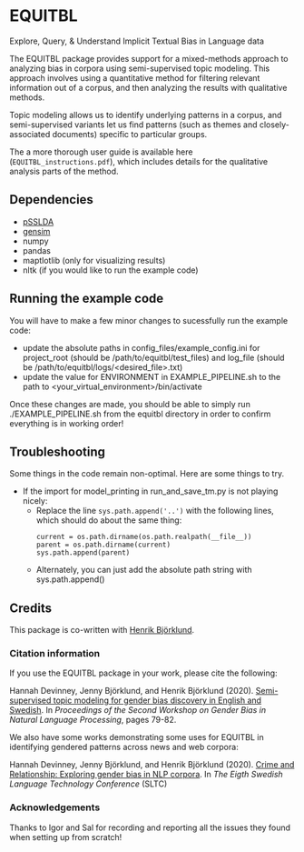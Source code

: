 # EQUITBL
Explore, Query, &amp; Understand Implicit Textual Bias in Language data

The EQUITBL package provides support for a mixed-methods approach to analyzing bias in corpora using semi-supervised topic modeling. This approach involves using a quantitative method for filtering relevant information out of a corpus, and then analyzing the results with qualitative methods.

Topic modeling allows us to identify underlying patterns in a corpus, and semi-supervised variants let us find patterns (such as themes and closely-associated documents) specific to particular groups.

The a more thorough user guide is available here (`EQUITBL_instructions.pdf`), which includes details for the qualitative analysis parts of the method.

## Dependencies

* [pSSLDA](https://github.com/davidandrzej/pSSLDA)
* [gensim](https://radimrehurek.com/gensim/)
* numpy
* pandas
* maptlotlib (only for visualizing results)
* nltk (if you would like to run the example code)

## Running the example code

You will have to make a few minor changes to sucessfully run the example code:

* update the absolute paths in config_files/example_config.ini for project_root (should be /path/to/equitbl/test_files) and log_file (should be /path/to/equitbl/logs/<desired_file>.txt)
* update the value for ENVIRONMENT in EXAMPLE_PIPELINE.sh to the path to <your_virtual_environment>/bin/activate

Once these changes are made, you should be able to simply run ./EXAMPLE_PIPELINE.sh from the equitbl directory in order to confirm everything is in working order!

## Troubleshooting

Some things in the code remain non-optimal. Here are some things to try.

* If the import for model_printing in run_and_save_tm.py is not playing nicely:
  - Replace the line `sys.path.append('..')` with the following lines, which should do about the same thing:
    ```
    current = os.path.dirname(os.path.realpath(__file__))
    parent = os.path.dirname(current)
    sys.path.append(parent)
    ```
  - Alternately, you can just add the absolute path string with sys.path.append()

## Credits

This package is co-written with [Henrik Björklund](https://github.com/henrikb-umu).

### Citation information

If you use the EQUITBL package in your work, please cite the following:

Hannah Devinney, Jenny Björklund, and Henrik Björklund (2020). [Semi-supervised topic modeling for gender bias discovery in English and Swedish](https://aclanthology.org/2020.gebnlp-1.8/). In _Proceedings of the Second Workshop on Gender Bias in Natural Language Processing_, pages 79-82.

We also have some works demonstrating some uses for EQUITBL in identifying gendered patterns across news and web corpora:

Hannah Devinney, Jenny Björklund, and Henrik Björklund (2020). [Crime and Relationship: Exploring gender bias in NLP corpora](https://spraakbanken.gu.se/sites/default/files/2022/SLTC-2020_paper_10.pdf). In _The Eigth Swedish Language Technology Conference_ (SLTC)

### Acknowledgements


Thanks to Igor and Sal for recording and reporting all the issues they found when setting up from scratch!


